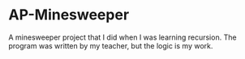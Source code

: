 # AP-Minesweeper
A minesweeper project that I did when I was learning recursion. The program was written by my teacher, but the logic is my work.
